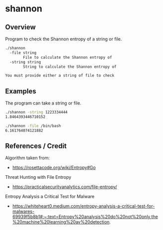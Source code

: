 # shannon

## Overview
Program to check the Shannon entropy of a string or file.

```bash
./shannon 
  -file string
        File to calculate the Shannon entropy of
  -string string
        String to calculate the Shannon entropy of

You must provide either a string of file to check
```

## Examples
The program can take a string or file.

```bash
./shannon -string 1223334444
1.8464393446710152

./shannon -file /bin/bash
6.161764074121882
```

## References / Credit

Algorithm taken from:
- https://rosettacode.org/wiki/Entropy#Go

Threat Hunting with File Entropy
- https://practicalsecurityanalytics.com/file-entropy/

Entropy Analysis a Critical Test for Malware
- https://whiteheart0.medium.com/entropy-analysis-a-critical-test-for-malwares-69939f5b8b1#:~:text=Entropy%20analysis%20do%20not%20only,the%20machine%20learning%20av%20detection.
